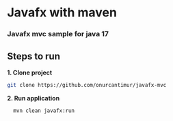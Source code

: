 # Javafx with maven

### Javafx mvc sample for java 17

## Steps to run

**1. Clone project**
```bash
git clone https://github.com/onurcantimur/javafx-mvc
```
**2. Run application**
```bash
  mvn clean javafx:run
```


